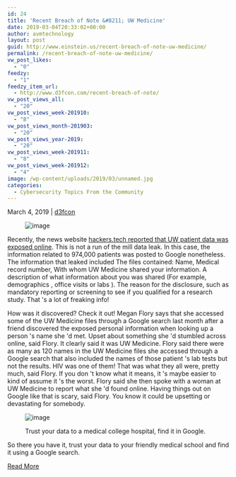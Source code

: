 ```yaml
---
id: 24
title: 'Recent Breach of Note &#8211; UW Medicine'
date: 2019-03-04T20:33:02+00:00
author: avmtechnology
layout: post
guid: http://www.einstein.us/recent-breach-of-note-uw-medicine/
permalink: /recent-breach-of-note-uw-medicine/
vw_post_likes:
  - "0"
feedzy:
  - "1"
feedzy_item_url:
  - http://www.d3fcon.com/recent-breach-of-note/
vw_post_views_all:
  - "20"
vw_post_views_week-201910:
  - "8"
vw_post_views_month-201903:
  - "20"
vw_post_views_year-2019:
  - "20"
vw_post_views_week-201911:
  - "8"
vw_post_views_week-201912:
  - "4"
image: /wp-content/uploads/2019/03/unnamed.jpg
categories:
  - Cybersecurity Topics From the Community
---
```

<time datetime="2019-03-04">March 4, 2019</time> | [d3fcon](http://www.d3fcon.com/author/d3fcon/)<section class="post-content"> <figure class="kg-card kg-image-card">

<img src="http://www.d3fcon.com/content/images/2019/03/unnamed-1.jpg" class="kg-image" alt="image" /> </figure> 

Recently, the news website [hackers.tech reported that UW patient data was exposed online](http://www.hackers.tech/security/incident-of-the-week-uw-medicine-patient-data-exposed-online/). This is not a run of the mill data leak. In this case, the information related to 974,000 patients was posted to Google nonetheless. The information that leaked included The files contained: Name, Medical record number, With whom UW Medicine shared your information. A description of what information about you was shared (For example,  demographics ,  office visits  or  labs ). The reason for the disclosure, such as mandatory reporting or screening to see if you qualified for a research study. That 's a lot of freaking info!

How was it discovered? Check it out! Megan Flory says that she accessed some of the UW Medicine files through a Google search last month after a friend discovered the exposed personal information when looking up a person 's name she 'd met.  Upset about something she 'd stumbled across online,  said Flory.  It clearly said it was UW Medicine.  Flory said there were as many as 120 names in the UW Medicine files she accessed through a Google search that also included the names of those patient 's lab tests but not the results.  HIV was one of them!  That was what they all were, pretty much,  said Flory.  If you don 't know what it means, it 's maybe easier to kind of assume it 's the worst.  Flory said she then spoke with a woman at UW Medicine to report what she 'd found online.  Having things out on Google like that is scary,  said Flory.  You know it could be upsetting or devastating for somebody. <figure class="kg-card kg-image-card kg-card-hascaption">

<img src="http://www.d3fcon.com/content/images/2019/03/healthcare-data-breach-new.jpg" class="kg-image" alt="image" /> <figcaption>Trust your data to a medical college hospital, find it in Google.</figcaption></figure> 

So there you have it, trust your data to your friendly medical school and find it using a Google search.</section> 

<a href="http://www.d3fcon.com/recent-breach-of-note/" target="_blank" rel="noopener noreferrer">Read More</a>